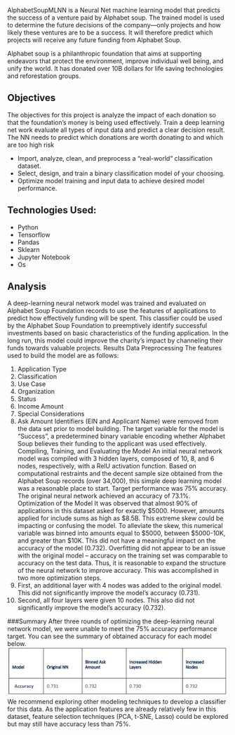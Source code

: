AlphabetSoupMLNN is a Neural Net machine learning model that predicts the success of a venture paid by Alphabet soup. The trained model is used to determine the future decisions of the company—only projects and how likely these ventures are to be a success. It will therefore predict which projects will receive any future funding from Alphabet Soup.

Alphabet soup is a philanthropic foundation that aims at supporting endeavors that protect the environment, improve individual well being, and unify the world. It has donated over 10B dollars for life saving technologies and reforestation groups. 
## Objectives

The objectives for this project is analyze the impact of each donation so that the foundation’s money is being used effectively. Train a deep learning net work evaluate all types of input data and predict a clear decision result. The NN needs to predict which donations are worth donating to and which are too high risk

* Import, analyze, clean, and preprocess a “real-world” classification dataset.
* Select, design, and train a binary classification model of your choosing.
* Optimize model training and input data to achieve desired model performance.

## Technologies Used:
* Python
* Tensorflow
* Pandas
* Sklearn
* Jupyter Notebook
* Os

## Analysis
A deep-learning neural network model was trained and evaluated on Alphabet Soup Foundation records 
to use the features of applications to predict how effectively funding will be spent.
This classifier could be used by the Alphabet Soup Foundation to preemptively identify successful 
investments based on basic characteristics of the funding application. In the long run, this model could 
improve the charity’s impact by channeling their funds towards valuable projects.
Results
Data Preprocessing
The features used to build the model are as follows:
1. Application Type
2. Classification
3. Use Case
4. Organization
5. Status
6. Income Amount
7. Special Considerations
8. Ask Amount
Identifiers (EIN and Applicant Name) were removed from the data set prior to model building. The target 
variable for the model is “Success”, a predetermined binary variable encoding whether Alphabet Soup 
believes their funding to the applicant was used effectively.
Compiling, Training, and Evaluating the Model
An initial neural network model was compiled with 3 hidden layers, composed of 10, 8, and 6 nodes, 
respectively, with a RelU activation function. Based on computational restraints and the decent sample 
size obtained from the Alphabet Soup records (over 34,000), this simple deep learning model was a 
reasonable place to start. Target performance was 75% accuracy. The original neural network achieved 
an accuracy of 73.1%.
Optimization of the Model
It was observed that almost 90% of applications in this dataset asked for exactly $5000. However, 
amounts applied for include sums as high as $8.5B. This extreme skew could be impacting or confusing 
the model. To alleviate the skew, this numerical variable was binned into amounts equal to $5000, 
between $5000-10K, and greater than $10K. This did not have a meaningful impact on the accuracy of 
the model (0.732). Overfitting did not appear to be an issue with the original model – accuracy on the 
training set was comparable to accuracy on the test data. Thus, it is reasonable to expand the structure 
of the neural network to improve accuracy. This was accomplished in two more optimization steps.
1. First, an additional layer with 4 nodes was added to the original model. This did not significantly 
improve the model’s accuracy (0.731).
2. Second, all four layers were given 10 nodes. This also did not significantly improve the model’s 
accuracy (0.732).

###Summary
After three rounds of optimizing the deep-learning neural network model, we were unable to meet the 
75% accuracy performance target. You can see the summary of obtained accuracy for each model 
below.
![image1](Summary.jpg)
We recommend exploring other modeling techniques to develop a classifier for this data. As the 
application features are already relatively few in this dataset, feature selection techniques (PCA, t-SNE, 
Lasso) could be explored but may still have accuracy less than 75%.
